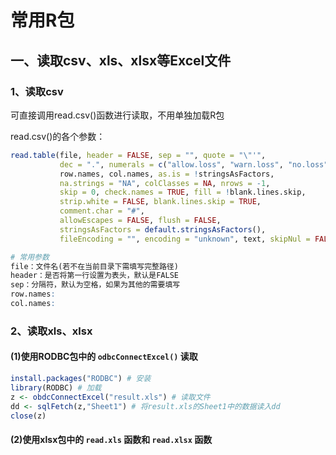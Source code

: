 # 常用R包

## 一、读取csv、xls、xlsx等Excel文件

### 1、读取csv

可直接调用read.csv()函数进行读取，不用单独加载R包

read.csv()的各个参数：

```R
read.table(file, header = FALSE, sep = "", quote = "\"'",
           dec = ".", numerals = c("allow.loss", "warn.loss", "no.loss"),
           row.names, col.names, as.is = !stringsAsFactors,
           na.strings = "NA", colClasses = NA, nrows = -1,
           skip = 0, check.names = TRUE, fill = !blank.lines.skip,
           strip.white = FALSE, blank.lines.skip = TRUE,
           comment.char = "#",
           allowEscapes = FALSE, flush = FALSE,
           stringsAsFactors = default.stringsAsFactors(),
           fileEncoding = "", encoding = "unknown", text, skipNul = FALSE)

# 常用参数
file：文件名(若不在当前目录下需填写完整路径)
header：是否将第一行设置为表头，默认是FALSE
sep：分隔符，默认为空格，如果为其他的需要填写
row.names:
col.names:
```

### 2、读取xls、xlsx

#### (1)使用RODBC包中的 ` odbcConnectExcel() ` 读取

```R
install.packages("RODBC") # 安装
library(RODBC) # 加载
z <- obdcConnectExcel("result.xls") # 读取文件
dd <- sqlFetch(z,"Sheet1") # 将result.xls的Sheet1中的数据读入dd
close(z)
```



#### (2)使用xlsx包中的 `read.xls` 函数和 `read.xlsx` 函数

